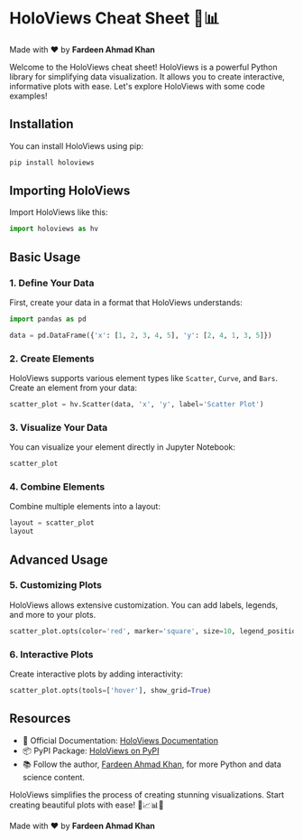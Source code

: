 # HoloViews Cheat Sheet 🚀📊

Made with :heart: by **Fardeen Ahmad Khan**

Welcome to the HoloViews cheat sheet! HoloViews is a powerful Python library for simplifying data visualization. It allows you to create interactive, informative plots with ease. Let's explore HoloViews with some code examples!

## Installation

You can install HoloViews using pip:

```bash
pip install holoviews
```

## Importing HoloViews

Import HoloViews like this:

```python
import holoviews as hv
```

## Basic Usage

### 1. Define Your Data

First, create your data in a format that HoloViews understands:

```python
import pandas as pd

data = pd.DataFrame({'x': [1, 2, 3, 4, 5], 'y': [2, 4, 1, 3, 5]})
```

### 2. Create Elements

HoloViews supports various element types like `Scatter`, `Curve`, and `Bars`. Create an element from your data:

```python
scatter_plot = hv.Scatter(data, 'x', 'y', label='Scatter Plot')
```

### 3. Visualize Your Data

You can visualize your element directly in Jupyter Notebook:

```python
scatter_plot
```

### 4. Combine Elements

Combine multiple elements into a layout:

```python
layout = scatter_plot
layout
```

## Advanced Usage

### 5. Customizing Plots

HoloViews allows extensive customization. You can add labels, legends, and more to your plots.

```python
scatter_plot.opts(color='red', marker='square', size=10, legend_position='top_left')
```

### 6. Interactive Plots

Create interactive plots by adding interactivity:

```python
scatter_plot.opts(tools=['hover'], show_grid=True)
```

## Resources

- 📖 Official Documentation: [HoloViews Documentation](http://holoviews.org/)
- 📦 PyPI Package: [HoloViews on PyPI](https://pypi.org/project/holoviews/)
- 📚 Follow the author, [Fardeen Ahmad Khan](https://github.com/I-Fardeen), for more Python and data science content.

HoloViews simplifies the process of creating stunning visualizations. Start creating beautiful plots with ease! 🚀📈📊🐍

Made with :heart: by **Fardeen Ahmad Khan**
